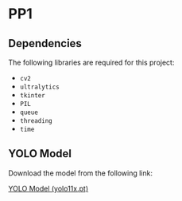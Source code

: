 # PP1
## Dependencies

The following libraries are required for this project:

- `cv2`
- `ultralytics`
- `tkinter`
- `PIL`
- `queue`
- `threading`
- `time`

## YOLO Model

Download the model from the following link:

[YOLO Model (yolo11x.pt)](https://github.com/ultralytics/assets/releases/download/v8.3.0/yolo11x.pt)
